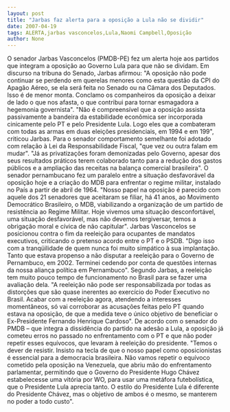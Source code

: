 ```yaml
---
layout: post
title: "Jarbas faz alerta para a oposição a Lula não se dividir"
date: 2007-04-19
tags: ALERTA,jarbas vasconcelos,Lula,Naomi Campbell,Oposição
author: None
---
```

O senador Jarbas Vasconcelos (PMDB-PE) fez um alerta hoje aos partidos que integram a oposição ao Governo Lula para que não se dividam. Em discurso na tribuna do Senado, Jarbas afirmou: \"A oposição não pode continuar se perdendo em querelas menores como esta questão da CPI do Apagão Aéreo, se ela será feita no Senado ou na Câmara dos Deputados. Isso é de menor monta. Conclamo os companheiros da oposição a deixar de lado o que nos afasta, o que contribui para tornar esmagadora a hegemonia governista\".
\"Não é compreensível que a oposição assista passivamente a bandeira da estabilidade econômica ser incorporada cinicamente pelo PT e pelo Presidente Lula. Logo eles que a combateram com todas as armas em duas eleições presidenciais, em 1994 e em 199\", criticou Jarbas. 
Para o senador comportamento semelhante foi adotado com relação à Lei da Responsabilidade Fiscal, \"que vez ou outra falam em mudar\". \"Já as privatizações foram demonizadas pelo Governo, apesar dos seus resultados práticos terem colaborado tanto para a redução dos gastos públicos e a ampliação das receitas na balança comercial brasileira\".
O senador pernambucano fez um paralelo entre a situação desfavorável da oposição hoje e a criação do MDB para enfrentar o regime militar, instalado no País a partir de abril de 1964. \"Nosso papel na oposição é parecido com aquele dos 21 senadores que aceitaram se filiar, há 41 anos, ao Movimento Democrático Brasileiro, o MDB, viabilizando a organização de um partido de resistência ao Regime Militar. Hoje vivemos uma situação desconfortável, uma situação desfavorável, mas não devemos tergiversar, temos a obrigação moral e cívica de não capitular\".
Jarbas Vasconcelos se posicionou contra o fim da reeleição para ocupantes de mandatos executivos, criticando o pretenso acordo entre o PT e o PSDB. \"Digo isso com a tranqüilidade de quem nunca foi muito simpático à sua implantação. Tanto que estava propenso a não disputar a reeleição para o Governo de Pernambuco, em 2002. Terminei cedendo por conta de questões internas da nossa aliança política em Pernambuco\".
Segundo Jarbas, a reeleição tem muito pouco tempo de funcionamento no Brasil para se fazer uma avaliação dela. \"A reeleição não pode ser responsabilizada por todas as distorções que são quase inerentes ao exercício do Poder Executivo no Brasil. Acabar com a reeleição agora, atendendo a interesses momentâneos, só vai corroborar as acusações feitas pelo PT quando estava na oposição, de que a medida teve o único objetivo de beneficiar o Ex-Presidente Fernando Henrique Cardoso\".
De acordo com o senador do PMDB – que integra a dissidência do partido na adesão a Lula, a oposição já cometeu erros no passado no enfrentamento com o PT e que não poder repetir esses equívocos, que levaram à reeleição do presidente. 
\"Temos o dever de resistir. Insisto na tecla de que o nosso papel como oposicionistas é essencial para a democracia brasileira. Não vamos repetir o equívoco cometido pela oposição na Venezuela, que abriu mão do enfrentamento parlamentar, permitindo que o Governo do Presidente Hugo Chávez estabelecesse uma vitória por WO, para usar uma metáfora futebolística, que o Presidente Lula aprecia tanto. O estilo do Presidente Lula é diferente do Presidente Chávez, mas o objetivo de ambos é o mesmo, se manterem no poder a todo custo\". 